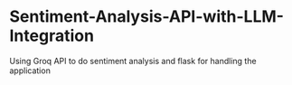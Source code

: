 # Sentiment-Analysis-API-with-LLM-Integration
Using Groq API to do sentiment analysis and flask for handling the application 
